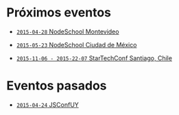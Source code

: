 # Próximos eventos

- [`2015-04-28` NodeSchool Montevideo](https://ti.to/sophilabs/nodeschool-28th-april-2015)

- [`2015-05-23` NodeSchool Ciudad de México](http://www.meetup.com/ChelaJS/events/222073841/)

- [`2015-11-06 - 2015-22-07` StarTechConf Santiago, Chile](http://www.startechconf.com/)

# Eventos pasados

- [`2015-04-24` JSConfUY](https://jsconf.uy)
